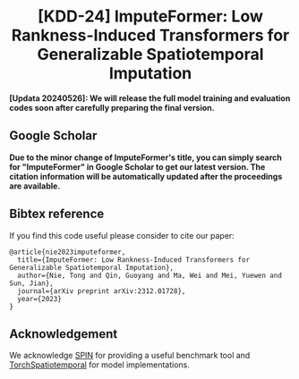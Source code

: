 # <div align="center">[KDD-24] ImputeFormer: Low Rankness-Induced Transformers for Generalizable Spatiotemporal Imputation </div>

**[Updata 20240526]: We will release the full model training and evaluation codes soon after carefully preparing the final version.**



## Google Scholar
**Due to the minor change of ImputeFormer's title, you can simply search for "ImputeFormer" in Google Scholar to get our latest version. The citation information will be automatically updated after the proceedings are available.**

## Bibtex reference

If you find this code useful please consider to cite our paper:

```
@article{nie2023imputeformer,
  title={ImputeFormer: Low Rankness-Induced Transformers for Generalizable Spatiotemporal Imputation},
  author={Nie, Tong and Qin, Guoyang and Ma, Wei and Mei, Yuewen and Sun, Jian},
  journal={arXiv preprint arXiv:2312.01728},
  year={2023}
}
```

## Acknowledgement

We acknowledge [SPIN](https://github.com/Graph-Machine-Learning-Group/spin) for providing a useful benchmark tool and [TorchSpatiotemporal](https://github.com/TorchSpatiotemporal) for model implementations.

